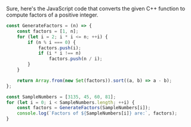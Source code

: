 Sure, here's the JavaScript code that converts the given C++ function to compute factors of a positive integer.
```javascript
const GenerateFactors = (n) => {
    const factors = [1, n];
    for (let i = 2; i * i <= n; ++i) {
        if (n % i === 0) {
            factors.push(i);
            if (i * i !== n)
                factors.push(n / i);
        }
    }

    return Array.from(new Set(factors)).sort((a, b) => a - b);
};

const SampleNumbers = [3135, 45, 60, 81];
for (let i = 0; i < SampleNumbers.length; ++i) {
    const factors = GenerateFactors(SampleNumbers[i]);
    console.log(`Factors of ${SampleNumbers[i]} are:`, factors);
}
```
